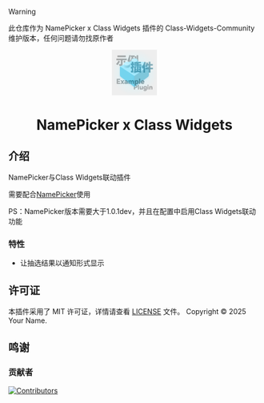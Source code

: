 > [!WARNING]
> 此仓库作为 NamePicker x Class Widgets 插件的 Class-Widgets-Community 维护版本，任何问题请勿找原作者

<div align="center">
<img src="icon.png" alt="插件图标" width="18%">
<h1>NamePicker x Class Widgets</h1>
</div>

## 介绍

NamePicker与Class Widgets联动插件

需要配合[NamePicker](https://github.com/NamePickerOrg/NamePicker)使用

PS：NamePicker版本需要大于1.0.1dev，并且在配置中启用Class Widgets联动功能

### 特性

- 让抽选结果以通知形式显示

## 许可证
本插件采用了 MIT 许可证，详情请查看 [LICENSE](LICENSE) 文件。
Copyright © 2025 Your Name.

## 鸣谢

### 贡献者
[![Contributors](http://contrib.nn.ci/api?repo=NamePickerOrg/NamePicker4CW)](https://github.com/NamePickerOrg/NamePicker4CW/graphs/contributors)

